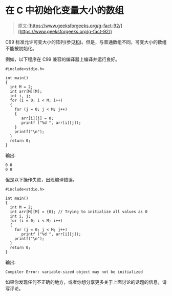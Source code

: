 # 在 C 中初始化变量大小的数组

> 原文:[https://www.geeksforgeeks.org/g-fact-92/](https://www.geeksforgeeks.org/g-fact-92/)

C99 标准允许可变大小的阵列(参见[和](https://www.geeksforgeeks.org/g-fact-8/))。但是，与普通数组不同，可变大小的数组不能被初始化。

例如，以下程序在 C99 兼容的编译器上编译并运行良好。

```
#include<stdio.h>

int main()
{
  int M = 2;
  int arr[M][M];
  int i, j;
  for (i = 0; i < M; i++)
  {
    for (j = 0; j < M; j++)
    {
       arr[i][j] = 0;
       printf ("%d ", arr[i][j]);
    }
    printf("\n");
  }
  return 0;
}
```

输出:

```
0 0
0 0

```

但是以下操作失败，出现编译错误。

```
#include<stdio.h>

int main()
{
  int M = 2;
  int arr[M][M] = {0}; // Trying to initialize all values as 0
  int i, j;
  for (i = 0; i < M; i++)
  {
    for (j = 0; j < M; j++)
       printf ("%d ", arr[i][j]);
    printf("\n");
  }
  return 0;
}
```

输出:

```
Compiler Error: variable-sized object may not be initialized

```

如果你发现任何不正确的地方，或者你想分享更多关于上面讨论的话题的信息，请写评论。